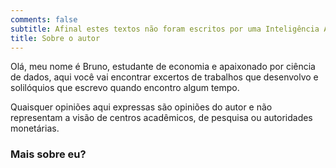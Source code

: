 ```yaml
---
comments: false
subtitle: Afinal estes textos não foram escritos por uma Inteligência Artificial (ou foram?)
title: Sobre o autor
---
```


Olá, meu nome é Bruno, estudante de economia e apaixonado por ciência de dados, aqui você vai encontrar excertos de trabalhos que desenvolvo e solilóquios que escrevo quando encontro algum tempo.


Quaisquer opiniões aqui expressas são opiniões do autor e não representam a visão de centros acadêmicos, de pesquisa ou autoridades monetárias.

### Mais sobre eu?

 